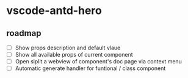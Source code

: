 # vscode-antd-hero

## roadmap

- [ ] Show props description and default vlaue
- [ ] Show all available props of current component
- [ ] Open slplit a webview of component's doc page via context menu
- [ ] Automatic generate handler for funtional / class component
